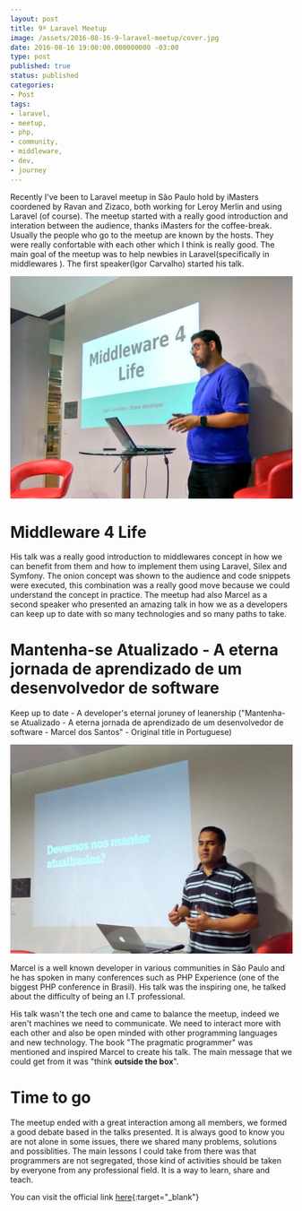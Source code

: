 ```yaml
---
layout: post
title: 9º Laravel Meetup
image: /assets/2016-08-16-9-laravel-meetup/cover.jpg
date: 2016-08-16 19:00:00.000000000 -03:00
type: post
published: true
status: published
categories:
- Post
tags:
- laravel,
- meetup,
- php,
- community,
- middleware,
- dev,
- journey
---
```


Recently I've been to Laravel meetup in São Paulo hold by iMasters coordened by Ravan and Zizaco, both working for Leroy
Merlin and using Laravel (of course). The meetup started with a really good introduction and interation between the
audience, thanks iMasters for the coffee-break. Usually the people who go to the meetup are known by the hosts. They
were really confortable with each other which I think is really good. The main goal of the meetup was to help newbies in
Laravel(specifically in middlewares ). The first speaker(Igor Carvalho) started his talk.

![Igor Carvalho](/assets/2016-08-16-9-laravel-meetup/speaker1.jpeg "Igor Carvalho")

# Middleware 4 Life

His talk was a really good introduction to middlewares concept in how we can benefit from them and how to implement them
using Laravel, Silex and Symfony. The onion concept was shown to the audience and code snippets were executed, this
combination was a really good move because we could understand the concept in practice. The meetup had also Marcel as a
second speaker who presented an amazing talk in how we as a developers can keep up to date with so many technologies and
so many paths to take.

# Mantenha-se Atualizado - A eterna jornada de aprendizado de um desenvolvedor de software

Keep up to date - A developer's eternal joruney of leanership ("Mantenha-se Atualizado - A eterna jornada de aprendizado
de um desenvolvedor de software - Marcel dos Santos" - Original title in Portuguese)

![Marcel Santos](/assets/2016-08-16-9-laravel-meetup/speaker2.jpeg "Marcel Santos")

Marcel is a well known developer in various communities in São Paulo and he has spoken in many conferences such as PHP
Experience (one of the biggest PHP conference in Brasil). His talk was the inspiring one, he talked about the difficulty
of being an I.T professional.

His talk wasn't the tech one and came to balance the meetup, indeed we aren't machines we need to communicate. We need
to interact more with each other and also be open minded with other programming languages and new technology. The book
"The pragmatic programmer" was mentioned and inspired Marcel to create his talk. The main message that we could get from
it was "think **outside the box**".

# Time to go

The meetup ended with a great interaction among all members, we formed a good debate based in the talks presented. It is
always good to know you are not alone in some issues, there we shared many problems, solutions and possiblities. The
main lessons I could take from there was that programmers are not segregated, those kind of activities should be taken
by everyone from any professional field. It is a way to learn, share and teach.

You can visit the official link [here](http://www.meetup.com/pt-BR/Laravel-SP/events/232614229){:target="_blank"}